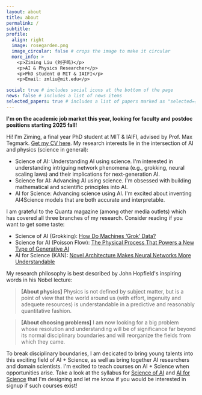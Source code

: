 ```yaml
---
layout: about
title: about
permalink: /
subtitle: 
profile:
  align: right
  image: rosegarden.png
  image_circular: false # crops the image to make it circular
  more_info: >
    <p>Ziming Liu (刘子鸣)</p>
    <p>AI & Physics Researcher</p>
    <p>PhD student @ MIT & IAIFI</p>
    <p>Email: zmliu@mit.edu</p>

social: true # includes social icons at the bottom of the page
news: false # includes a list of news items
selected_papers: true # includes a list of papers marked as "selected={true}"
---
```


**I'm on the academic job market this year, looking for faculty and postdoc positions starting 2025 fall!**


Hi! I'm Ziming, a final year PhD student at MIT & IAIFI, advised by Prof. Max Tegmark. [Get my CV here](/assets/pdf/Ziming_resume.pdf). My research interests lie in the intersection of AI and physics (science in general):

* Science of AI: Understanding AI using science. I'm interested in understanding intriguing network phenomena (e.g., grokking, neural scaling laws) and their implications for next-generation AI. 
* Science for AI: Advancing AI using science. I'm obsessed with building mathematical and scientific principles into AI.
* AI for Science: Advancing science using AI. I'm excited about inventing AI4Science models that are both accurate and interpretable.

I am grateful to the Quanta magazine (among other media outlets) which has covered all three branches of my research. Consider reading if you want to get some taste:

* Science of AI (Grokking): [How Do Machines ‘Grok’ Data?](https://www.quantamagazine.org/how-do-machines-grok-data-20240412/)
* Science for AI (Poisson Flow): [The Physical Process That Powers a New Type of Generative AI](https://www.quantamagazine.org/new-physics-inspired-generative-ai-exceeds-expectations-20230919/)
* AI for Science (KAN): [Novel Architecture Makes Neural Networks More Understandable](https://www.quantamagazine.org/novel-architecture-makes-neural-networks-more-understandable-20240911/)

My research philosophy is best described by John Hopfield's inspiring words in his Nobel lecture:

> **[About physics]** Physics is not defined by subject matter, but is a point of view that the world around us (with effort, ingenuity and adequete resources) is understandable in a predictive and reasonably quantitative fashion. 

> **[About choosing problems]** I am now looking for a big problem whose resolution and understanding will be of significance far beyond its normal disciplinary boundaries and will reorganize the fields from which they came.

To break disciplinary boundaries, I am decicated to bring young talents into this exciting field of AI + Science, as well as bring together AI researchers and domain scientists. I'm excited to teach courses on AI + Science when opportunities arise. Take a look at the syllabus for [Science of AI](/assets/pdf/Science_of_AI_Syllabus.pdf) and [AI for Science](/assets/pdf/AI_for_Science_Syllabus.pdf) that I'm designing and let me know if you would be interested in signup if such courses exist!


